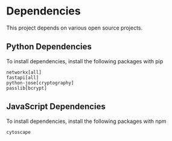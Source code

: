 # Dependencies

This project depends on various open source projects.

## Python Dependencies

To install dependencies, install the following packages with pip

    networkx[all]
    fastapi[all]
    python-jose[cryptography]
    passlib[bcrypt]

## JavaScript Dependencies

To install dependencies, install the following packages with npm

    cytoscape